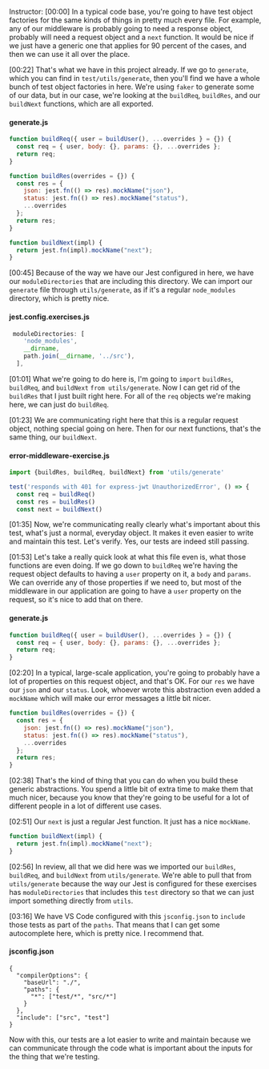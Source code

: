 Instructor: [00:00] In a typical code base, you're going to have test object factories for the same kinds of things in pretty much every file. For example, any of our middleware is probably going to need a response object, probably will need a request object and a `next` function. It would be nice if we just have a generic one that applies for 90 percent of the cases, and then we can use it all over the place.

[00:22] That's what we have in this project already. If we go to `generate`, which you can find in `test/utils/generate`, then you'll find we have a whole bunch of test object factories in here. We're using `faker` to generate some of our data, but in our case, we're looking at the `buildReq`, `buildRes`, and our `buildNext` functions, which are all exported.

#### generate.js

```javascript
function buildReq({ user = buildUser(), ...overrides } = {}) {
  const req = { user, body: {}, params: {}, ...overrides };
  return req;
}

function buildRes(overrides = {}) {
  const res = {
    json: jest.fn(() => res).mockName("json"),
    status: jest.fn(() => res).mockName("status"),
    ...overrides
  };
  return res;
}

function buildNext(impl) {
  return jest.fn(impl).mockName("next");
}
```

[00:45] Because of the way we have our Jest configured in here, we have our `moduleDirectories` that are including this directory. We can import our `generate` file through `utils/generate`, as if it's a regular `node_modules` directory, which is pretty nice.

#### jest.config.exercises.js

```javascript
 moduleDirectories: [
    'node_modules',
    __dirname,
    path.join(__dirname, '../src'),
  ],
```

[01:01] What we're going to do here is, I'm going to `import` `buildRes`, `buildReq`, and `buildNext` `from utils/generate`. Now I can get rid of the `buildRes` that I just built right here. For all of the `req` objects we're making here, we can just do `buildReq`.

[01:23] We are communicating right here that this is a regular request object, nothing special going on here. Then for our next functions, that's the same thing, our `buildNext`.

#### error-middleware-exercise.js

```javascript
import {buildRes, buildReq, buildNext} from 'utils/generate'

test('responds with 401 for express-jwt UnauthorizedError', () => {
  const req = buildReq()
  const res = buildRes()
  const next = buildNext()

```

[01:35] Now, we're communicating really clearly what's important about this test, what's just a normal, everyday object. It makes it even easier to write and maintain this test. Let's verify. Yes, our tests are indeed still passing.

[01:53] Let's take a really quick look at what this file even is, what those functions are even doing. If we go down to `buildReq` we're having the request object defaults to having a `user` property on it, a `body` and `params`. We can override any of those properties if we need to, but most of the middleware in our application are going to have a `user` property on the request, so it's nice to add that on there.

#### generate.js

```javascript
function buildReq({ user = buildUser(), ...overrides } = {}) {
  const req = { user, body: {}, params: {}, ...overrides };
  return req;
}
```

[02:20] In a typical, large-scale application, you're going to probably have a lot of properties on this request object, and that's OK. For our `res` we have our `json` and our `status`. Look, whoever wrote this abstraction even added a `mockName` which will make our error messages a little bit nicer.

```javascript
function buildRes(overrides = {}) {
  const res = {
    json: jest.fn(() => res).mockName("json"),
    status: jest.fn(() => res).mockName("status"),
    ...overrides
  };
  return res;
}
```

[02:38] That's the kind of thing that you can do when you build these generic abstractions. You spend a little bit of extra time to make them that much nicer, because you know that they're going to be useful for a lot of different people in a lot of different use cases.

[02:51] Our `next` is just a regular Jest function. It just has a nice `mockName`.

```javascript
function buildNext(impl) {
  return jest.fn(impl).mockName("next");
}
```

[02:56] In review, all that we did here was we imported our `buildRes`, `buildReq`, and `buildNext` from `utils/generate`. We're able to pull that from `utils/generate` because the way our Jest is configured for these exercises has `moduleDirectories` that includes this `test` directory so that we can just import something directly from `utils`.

[03:16] We have VS Code configured with this `jsconfig.json` to `include` those tests as part of the `paths`. That means that I can get some autocomplete here, which is pretty nice. I recommend that.

#### jsconfig.json

```javascripton
{
  "compilerOptions": {
    "baseUrl": "./",
    "paths": {
      "*": ["test/*", "src/*"]
    }
  },
  "include": ["src", "test"]
}
```

Now with this, our tests are a lot easier to write and maintain because we can communicate through the code what is important about the inputs for the thing that we're testing.
